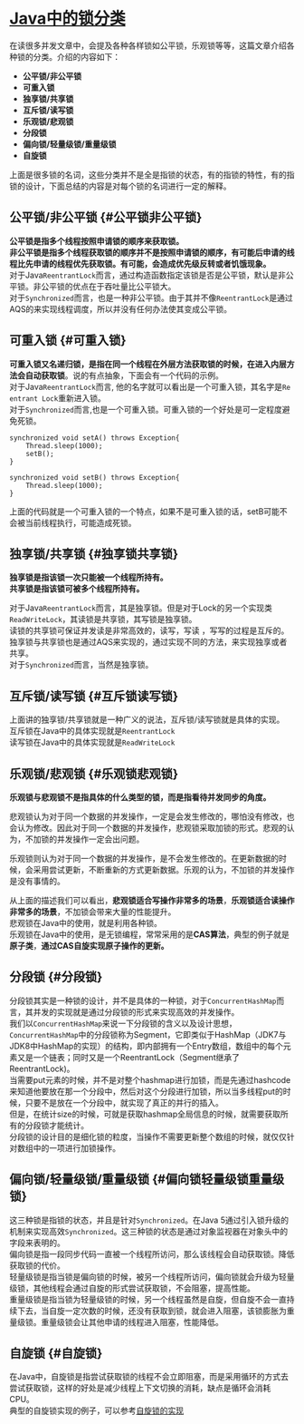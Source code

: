# [Java中的锁分类](https://www.cnblogs.com/qifengshi/p/6831055.html)

在读很多并发文章中，会提及各种各样锁如公平锁，乐观锁等等，这篇文章介绍各种锁的分类。介绍的内容如下：

* **公平锁/非公平锁**
* **可重入锁**
* **独享锁/共享锁**
* **互斥锁/读写锁**
* **乐观锁/悲观锁**
* **分段锁**
* **偏向锁/轻量级锁/重量级锁**
* **自旋锁**

上面是很多锁的名词，这些分类并不是全是指锁的状态，有的指锁的特性，有的指锁的设计，下面总结的内容是对每个锁的名词进行一定的解释。

## 公平锁/非公平锁 {#公平锁非公平锁}

**公平锁是指多个线程按照申请锁的顺序来获取锁。**  
**非公平锁是指多个线程获取锁的顺序并不是按照申请锁的顺序，有可能后申请的线程比先申请的线程优先获取锁。有可能，会造成优先级反转或者饥饿现象。**  
对于Java`ReentrantLock`而言，通过构造函数指定该锁是否是公平锁，默认是非公平锁。非公平锁的优点在于吞吐量比公平锁大。  
对于`Synchronized`而言，也是一种非公平锁。由于其并不像`ReentrantLock`是通过AQS的来实现线程调度，所以并没有任何办法使其变成公平锁。

## 可重入锁 {#可重入锁}

**可重入锁又名递归锁，是指在同一个线程在外层方法获取锁的时候，在进入内层方法会自动获取锁**。说的有点抽象，下面会有一个代码的示例。  
对于Java`ReentrantLock`而言, 他的名字就可以看出是一个可重入锁，其名字是`Re entrant Lock`重新进入锁。  
对于`Synchronized`而言,也是一个可重入锁。可重入锁的一个好处是可一定程度避免死锁。

```
synchronized void setA() throws Exception{
    Thread.sleep(1000);
    setB();
}

synchronized void setB() throws Exception{
    Thread.sleep(1000);
}
```

上面的代码就是一个可重入锁的一个特点，如果不是可重入锁的话，setB可能不会被当前线程执行，可能造成死锁。

## 独享锁/共享锁 {#独享锁共享锁}

**独享锁是指该锁一次只能被一个线程所持有。**  
**共享锁是指该锁可被多个线程所持有。**

对于Java`ReentrantLock`而言，其是独享锁。但是对于Lock的另一个实现类`ReadWriteLock`，其读锁是共享锁，其写锁是独享锁。  
读锁的共享锁可保证并发读是非常高效的，读写，写读 ，写写的过程是互斥的。  
独享锁与共享锁也是通过AQS来实现的，通过实现不同的方法，来实现独享或者共享。  
对于`Synchronized`而言，当然是独享锁。

## 互斥锁/读写锁 {#互斥锁读写锁}

上面讲的独享锁/共享锁就是一种广义的说法，互斥锁/读写锁就是具体的实现。  
互斥锁在Java中的具体实现就是`ReentrantLock`  
读写锁在Java中的具体实现就是`ReadWriteLock`

## 乐观锁/悲观锁 {#乐观锁悲观锁}

**乐观锁与悲观锁不是指具体的什么类型的锁，而是指看待并发同步的角度。**

悲观锁认为对于同一个数据的并发操作，一定是会发生修改的，哪怕没有修改，也会认为修改。因此对于同一个数据的并发操作，悲观锁采取加锁的形式。悲观的认为，不加锁的并发操作一定会出问题。

乐观锁则认为对于同一个数据的并发操作，是不会发生修改的。在更新数据的时候，会采用尝试更新，不断重新的方式更新数据。乐观的认为，不加锁的并发操作是没有事情的。

从上面的描述我们可以看出，**悲观锁适合写操作非常多的场景**，**乐观锁适合读操作非常多的场景**，不加锁会带来大量的性能提升。  
悲观锁在Java中的使用，就是利用各种锁。  
乐观锁在Java中的使用，是无锁编程，常常采用的是**CAS算法**，典型的例子就是**原子类**，**通过CAS自旋实现原子操作的更新。**

## 分段锁 {#分段锁}

分段锁其实是一种锁的设计，并不是具体的一种锁，对于`ConcurrentHashMap`而言，其并发的实现就是通过分段锁的形式来实现高效的并发操作。  
我们以`ConcurrentHashMap`来说一下分段锁的含义以及设计思想，`ConcurrentHashMap`中的分段锁称为Segment，它即类似于HashMap（JDK7与JDK8中HashMap的实现）的结构，即内部拥有一个Entry数组，数组中的每个元素又是一个链表；同时又是一个ReentrantLock（Segment继承了ReentrantLock\)。  
当需要put元素的时候，并不是对整个hashmap进行加锁，而是先通过hashcode来知道他要放在那一个分段中，然后对这个分段进行加锁，所以当多线程put的时候，只要不是放在一个分段中，就实现了真正的并行的插入。  
但是，在统计size的时候，可就是获取hashmap全局信息的时候，就需要获取所有的分段锁才能统计。  
分段锁的设计目的是细化锁的粒度，当操作不需要更新整个数组的时候，就仅仅针对数组中的一项进行加锁操作。

## 偏向锁/轻量级锁/重量级锁 {#偏向锁轻量级锁重量级锁}

这三种锁是指锁的状态，并且是针对`Synchronized`。在Java 5通过引入锁升级的机制来实现高效`Synchronized`。这三种锁的状态是通过对象监视器在对象头中的字段来表明的。  
偏向锁是指一段同步代码一直被一个线程所访问，那么该线程会自动获取锁。降低获取锁的代价。  
轻量级锁是指当锁是偏向锁的时候，被另一个线程所访问，偏向锁就会升级为轻量级锁，其他线程会通过自旋的形式尝试获取锁，不会阻塞，提高性能。  
重量级锁是指当锁为轻量级锁的时候，另一个线程虽然是自旋，但自旋不会一直持续下去，当自旋一定次数的时候，还没有获取到锁，就会进入阻塞，该锁膨胀为重量级锁。重量级锁会让其他申请的线程进入阻塞，性能降低。

## 自旋锁 {#自旋锁}

在Java中，自旋锁是指尝试获取锁的线程不会立即阻塞，而是采用循环的方式去尝试获取锁，这样的好处是减少线程上下文切换的消耗，缺点是循环会消耗CPU。  
典型的自旋锁实现的例子，可以参考[自旋锁的实现](http://ifeve.com/java_lock_see1/)

